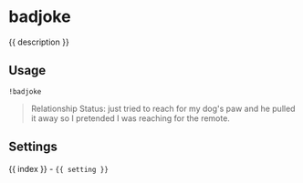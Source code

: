 # badjoke

<script setup>
import { settings as s } from "../../settings/badjoke.js"
const { description, ...settings } = s
</script>

{{ description }}

## Usage

`!badjoke`

> Relationship Status: just tried to reach for my dog's paw and he pulled it away so I pretended I was reaching for the remote.

## Settings
<div v-for="(setting, index) in settings">
{{ index }} - <code>{{ setting }}</code>
</div>
